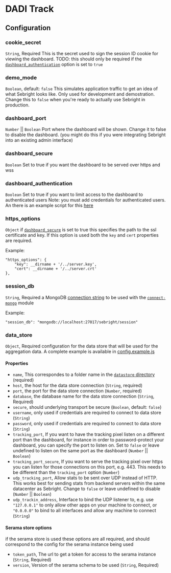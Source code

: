 # DADI Track

## Configuration

### cookie_secret

`String`, Required
This is the secret used to sign the session ID cookie for viewing the dashboard.
TODO: this should only be required if the [`dashboard_authentication`](#dashboard_authentication) option is set to `true`

### demo_mode

`Boolean`, default: `false`
This simulates application traffic to get an idea of what Sebright
looks like.  Only used for development and demostration.  Change this to `false` when you're ready to actually use
Sebright in production.

### dashboard_port

`Number` || `Boolean`
Port where the dashboard will be shown.  Change it to false to disable
the dashboard. (you might do this if you were integrating
Sebright into an existing admin interface)

### dashboard_secure

`Boolean`
Set to true if you want the dashboard to be served over https and wss

### dashboard_authentication

`Boolean`
Set to true if you want to limit access to the dashboard to authenticated users
Note: you must add credentials for authenticated users.  An there is an example script for this [here](https://github.com/bantam-framework/sebright/blob/master/scripts/createuser.js)

### https_options

`Object`
if [`dashboard_secure`](#dashboard_secure) is set to true this specifies the path to the ssl certificate and key.  If this option is used both the `key` and `cert` properties are required.

Example:

    "https_options": {
        "key": __dirname + '/../server.key',
        "cert": __dirname + '/../server.crt'
    },

### session_db

`String`, Required
a MongoDB [connection string](http://docs.mongodb.org/manual/reference/connection-string/) to be used with the [`connect-mongo`](https://github.com/kcbanner/connect-mongo) module

Example:

    "session_db": "mongodb://localhost:27017/sebright/session"

### data_store

`Object`, Required
configuration for the data store that will be used for the aggregation data.  A complete example is available in [config.example.js](https://github.com/bantam-framework/sebright/blob/master/config/config.example.js)

#### Properties

  - `name`, This correspondes to a folder name in the [`datastore` directory](https://github.com/bantam-framework/sebright/tree/master/lib/datastore) (required)
  - `host`, the host for the data store connection (`String`, required)
  - `port`, the port for the data store connection (`Number`, required)
  - `database`, the database name for the data store connection (`String`, Required)
  - `secure`, should underlying transport be secure (`Boolean`, default: `false`)
  - `username`, only used if credentials are required to connect to data store (`String`)
  - `password`, only used if credentials are required to connect to data store (`String`)
  - `tracking_port`, If you want to have the tracking pixel listen on a different port than the dashboard, for instance in order to password-protect your dashboard, you can specify the port to listen on.  Set to `false` or leave undefined to listen on the same port as the dashboard (`Number`  || `Boolean`)
  - `tracking_port_secure`,  If you want to serve the tracking pixel over https you can listen for those connections on this port, e.g. 443.  This needs to be different than the `tracking_port` option (`Number`)
  - `udp_tracking_port`, Allow stats to be sent over UDP instead of HTTP.  This works best for sending stats from backend servers within the same datacenter as Sebright. Change to `false` or leave undefined to disable (`Number` || `Boolean`)
  - `udp_trackin_address`, Interface to bind the UDP listener to, e.g. use `"127.0.0.1"` to only allow other apps on your machine to connect, or `"0.0.0.0"` to bind to all interfaces and allow any machine to connect (`String`)

#### Serama store options

if the serama store is used these options are all required, and should correspond to the config for the serama instance being used

  - `token_path`, The url to get a token for access to the serama instance (`String`, Required)
  - `version`, Version of the serama schema to be used (`String`, Required)
